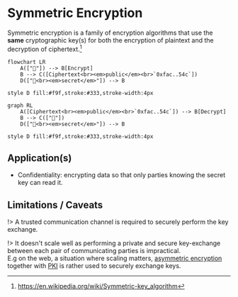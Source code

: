 # Symmetric Encryption

Symmetric encryption is a family of encryption algorithms that use the **same** cryptographic key(s) for both the encryption of plaintext and the decryption of ciphertext.[^1]

```mermaid
flowchart LR
    A(["📄"]) --> B[Encrypt]
    B --> C([Ciphertext<br><em>public</em><br>`0xfac..54c`])
    D(["🔑<br><em>secret</em>"]) --> B

style D fill:#f9f,stroke:#333,stroke-width:4px
```

```mermaid
graph RL
    A([Ciphertext<br><em>public</em><br>`0xfac..54c`]) --> B[Decrypt]
    B --> C(["📄"])
    D(["🔑<br><em>secret</em>"]) --> B

style D fill:#f9f,stroke:#333,stroke-width:4px
```

[^1]: https://en.wikipedia.org/wiki/Symmetric-key_algorithm

## Application(s)

- Confidentiality: encrypting data so that only parties knowing the secret key can read it.

## Limitations / Caveats

!> A trusted communication channel is required to securely perform the key exchange.

!> It doesn't scale well as performing a private and secure key-exchange between each pair of communicating parties is impractical.\
E.g on the web, a situation where scaling matters, [asymmetric encryption](/primitives/asymmetric-encryption/) together with [PKI](/protocols/pki) is rather used to securely exchange keys.
